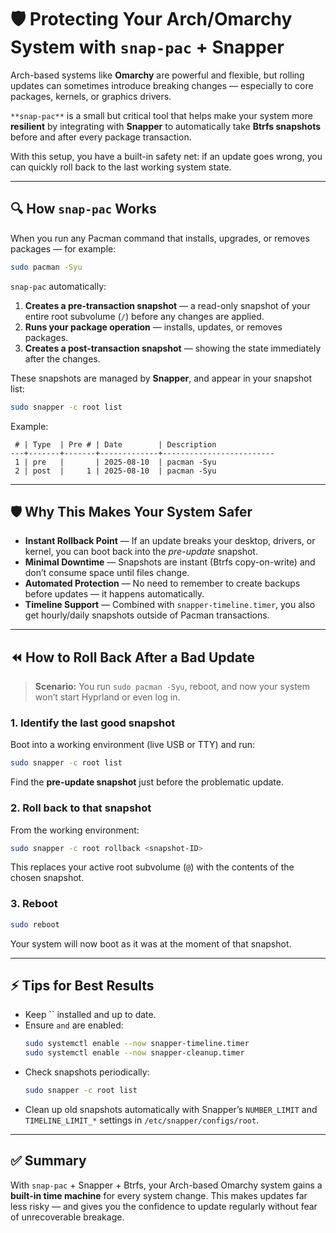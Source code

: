 # 🛡️ Protecting Your Arch/Omarchy System with `snap-pac` + Snapper

Arch-based systems like **Omarchy** are powerful and flexible, but rolling updates can sometimes introduce breaking changes — especially to core packages, kernels, or graphics drivers.

`**snap-pac**` is a small but critical tool that helps make your system more **resilient** by integrating with **Snapper** to automatically take **Btrfs snapshots** before and after every package transaction.

With this setup, you have a built-in safety net: if an update goes wrong, you can quickly roll back to the last working system state.

---

## 🔍 How `snap-pac` Works

When you run any Pacman command that installs, upgrades, or removes packages — for example:

```bash
sudo pacman -Syu
```

`snap-pac` automatically:

1. **Creates a pre-transaction snapshot** — a read-only snapshot of your entire root subvolume (`/`) before any changes are applied.
2. **Runs your package operation** — installs, updates, or removes packages.
3. **Creates a post-transaction snapshot** — showing the state immediately after the changes.

These snapshots are managed by **Snapper**, and appear in your snapshot list:

```bash
sudo snapper -c root list
```

Example:

```
 # | Type  | Pre # | Date        | Description
---+-------+-------+-------------+-------------------------
 1 | pre   |       | 2025-08-10  | pacman -Syu
 2 | post  |     1 | 2025-08-10  | pacman -Syu
```

---

## 🛡 Why This Makes Your System Safer

- **Instant Rollback Point** — If an update breaks your desktop, drivers, or kernel, you can boot back into the *pre-update* snapshot.
- **Minimal Downtime** — Snapshots are instant (Btrfs copy-on-write) and don’t consume space until files change.
- **Automated Protection** — No need to remember to create backups before updates — it happens automatically.
- **Timeline Support** — Combined with `snapper-timeline.timer`, you also get hourly/daily snapshots outside of Pacman transactions.

---

## ⏪ How to Roll Back After a Bad Update

> **Scenario:** You run `sudo pacman -Syu`, reboot, and now your system won’t start Hyprland or even log in.

### 1. Identify the last good snapshot

Boot into a working environment (live USB or TTY) and run:

```bash
sudo snapper -c root list
```

Find the **pre-update snapshot** just before the problematic update.

### 2. Roll back to that snapshot

From the working environment:

```bash
sudo snapper -c root rollback <snapshot-ID>
```

This replaces your active root subvolume (`@`) with the contents of the chosen snapshot.

### 3. Reboot

```bash
sudo reboot
```

Your system will now boot as it was at the moment of that snapshot.

---

## ⚡ Tips for Best Results

- Keep `` installed and up to date.
- Ensure `` and `` are enabled:
  ```bash
  sudo systemctl enable --now snapper-timeline.timer
  sudo systemctl enable --now snapper-cleanup.timer
  ```
- Check snapshots periodically:
  ```bash
  sudo snapper -c root list
  ```
- Clean up old snapshots automatically with Snapper’s `NUMBER_LIMIT` and `TIMELINE_LIMIT_*` settings in `/etc/snapper/configs/root`.

---

## ✅ Summary

With `snap-pac` + Snapper + Btrfs, your Arch-based Omarchy system gains a **built-in time machine** for every system change. This makes updates far less risky — and gives you the confidence to update regularly without fear of unrecoverable breakage.

